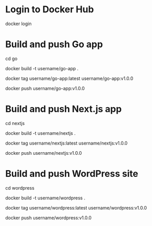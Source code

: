 # Login to Docker Hub

docker login

# Build and push Go app

cd go

docker build -t username/go-app .

docker tag username/go-app:latest username/go-app:v1.0.0

docker push username/go-app:v1.0.0


# Build and push Next.js app

cd nextjs

docker build -t username/nextjs .

docker tag username/nextjs:latest username/nextjs:v1.0.0

docker push username/nextjs:v1.0.0


# Build and push WordPress site

cd wordpress

docker build -t username/wordpress .

docker tag username/wordpress:latest username/wordpress:v1.0.0

docker push username/wordpress:v1.0.0

